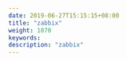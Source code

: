 ```yaml
---
date: 2019-06-27T15:15:15+08:00
title: "zabbix"
weight: 1070
keywords: 
description: "zabbix"
---
```

